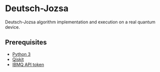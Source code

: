 # Deutsch-Jozsa

Deutsch-Jozsa algorithm implementation and execution on a real quantum device.

## Prerequisites

- [Python 3](https://www.python.org/downloads/)
- [Qiskit](https://qiskit.org)
- [IBMQ API token](https://quantum-computing.ibm.com)
